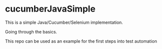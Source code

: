 # cucumberJavaSimple
This is a simple Java/Cucumber/Selenium implementation. 

Going through the basics.

This repo can be used as an example for the first steps into test automation
